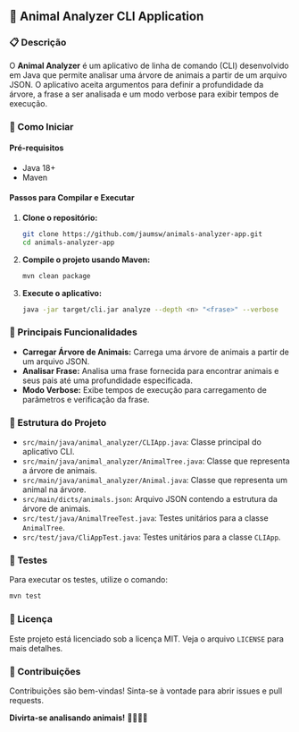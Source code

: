 ## 🐾 Animal Analyzer CLI Application

### 📋 Descrição

O **Animal Analyzer** é um aplicativo de linha de comando (CLI) desenvolvido em Java que permite analisar uma árvore de animais a partir de um arquivo JSON. O aplicativo aceita argumentos para definir a profundidade da árvore, a frase a ser analisada e um modo verbose para exibir tempos de execução.

### 🚀 Como Iniciar

#### Pré-requisitos

- Java 18+
- Maven

#### Passos para Compilar e Executar

1. **Clone o repositório:**
   ```sh
   git clone https://github.com/jaumsw/animals-analyzer-app.git
   cd animals-analyzer-app
   ```

2. **Compile o projeto usando Maven:**
   ```sh
   mvn clean package
   ```

3. **Execute o aplicativo:**
   ```sh
   java -jar target/cli.jar analyze --depth <n> "<frase>" --verbose
   ```

### 🔧 Principais Funcionalidades

- **Carregar Árvore de Animais:** Carrega uma árvore de animais a partir de um arquivo JSON.
- **Analisar Frase:** Analisa uma frase fornecida para encontrar animais e seus pais até uma profundidade especificada.
- **Modo Verbose:** Exibe tempos de execução para carregamento de parâmetros e verificação da frase.

### 📂 Estrutura do Projeto

- `src/main/java/animal_analyzer/CLIApp.java`: Classe principal do aplicativo CLI.
- `src/main/java/animal_analyzer/AnimalTree.java`: Classe que representa a árvore de animais.
- `src/main/java/animal_analyzer/Animal.java`: Classe que representa um animal na árvore.
- `src/main/dicts/animals.json`: Arquivo JSON contendo a estrutura da árvore de animais.
- `src/test/java/AnimalTreeTest.java`: Testes unitários para a classe `AnimalTree`.
- `src/test/java/CliAppTest.java`: Testes unitários para a classe `CLIApp`.

### 🧪 Testes

Para executar os testes, utilize o comando:
```sh
mvn test
```

### 📜 Licença

Este projeto está licenciado sob a licença MIT. Veja o arquivo `LICENSE` para mais detalhes.

### 👥 Contribuições

Contribuições são bem-vindas! Sinta-se à vontade para abrir issues e pull requests.

**Divirta-se analisando animais!** 🦁🐯🐵🦅
